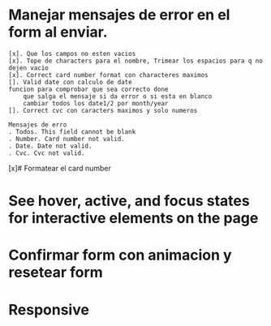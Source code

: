 # Manejar mensajes de error en el form al enviar.
    [x]. Que los campos no esten vacios
    [x]. Tope de characters para el nombre, Trimear los espacios para q no dejen vacio
    [x]. Correct card number format con characteres maximos
    []. Valid date con calculo de date
    funcion para comprobar que sea correcto done
        que salga el mensaje si da error o si esta en blanco
        cambiar todos los date1/2 por month/year
    []. Correct cvc con caracters maximos y solo numeros
    
    Mensajes de erro
    . Todos. This field cannot be blank
    . Number. Card number not valid.
    . Date. Date not valid.
    . Cvc. Cvc not valid.

[x]# Formatear el card number
# See hover, active, and focus states for interactive elements on the page
# Confirmar form con animacion y resetear form
# Responsive